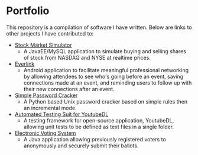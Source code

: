 # Portfolio
This repository is a compilation of software I have written.
Below are links to other projects I have contributed to:
* [Stock Market Simulator](https://github.com/bellmj/StockSimulator)
  - A JavaEE/MySQL application to simulate buying and selling shares of stock from NASDAQ and NYSE at realtime prices.
* [Everlink](https://github.com/Colton-Williams/EverLink)
  - Android application to facilitate meaningful professional networking by allowing attendees to see who's going before an event, saving connections made at an event, and reminding users to follow up with their new connections after an event.
* [Simple Password Cracker](https://github.com/bellmj/csci445/tree/master/passwordCracker)
  - A Python based Unix password cracker based on simple rules then an incremental mode. 
* [Automated Testing Suit for YoutubeDL](https://github.com/bellmj/the-News-Team)
  - A testing framework for open-source application, YoutubeDL, allowing unit tests to be defined as text files in a single folder.
* [Electronic Voting System](https://github.com/bellmj/csci360jake-matt)
  - A Java application allowing previously registered voters to anonymously and securely submit their ballots.
